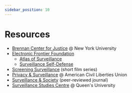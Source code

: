 ```yaml
---
sidebar_position: 10
---
```


# Resources
- [Brennan Center for Justice](https://www.brennancenter.org/issues/protect-liberty-security/privacy-free-expression) @ New York University
- [Electronic Frontier Foundation](https://www.eff.org/)
    - [Atlas of Surveillance](https://www.eff.org/pages/atlas-surveillance)
    - [Surveillance Self-Defense](https://ssd.eff.org/)
- [Screening Surveillance](https://www.screeningsurveillance.com/) (short film series)
- [Privacy & Surveillance](https://www.aclu.org/issues/national-security/privacy-and-surveillance) @ American Civil Liberties Union
- [Surveillance & Society](https://ojs.library.queensu.ca/index.php/surveillance-and-society/) (peer-reviewed journal)
- [Surveillance Studies Centre](https://www.queensu.ca/research/centres-institutes/surveillance-studies-centre) @ Queen's University